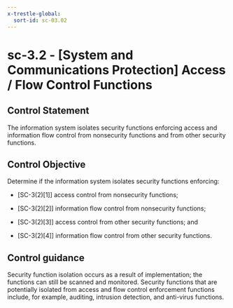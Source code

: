 ```yaml
---
x-trestle-global:
  sort-id: sc-03.02
---
```


# sc-3.2 - \[System and Communications Protection\] Access / Flow Control Functions

## Control Statement

The information system isolates security functions enforcing access and information flow control from nonsecurity functions and from other security functions.

## Control Objective

Determine if the information system isolates security functions enforcing:

- \[SC-3(2)[1]\] access control from nonsecurity functions;

- \[SC-3(2)[2]\] information flow control from nonsecurity functions;

- \[SC-3(2)[3]\] access control from other security functions; and

- \[SC-3(2)[4]\] information flow control from other security functions.

## Control guidance

Security function isolation occurs as a result of implementation; the functions can still be scanned and monitored. Security functions that are potentially isolated from access and flow control enforcement functions include, for example, auditing, intrusion detection, and anti-virus functions.
